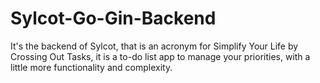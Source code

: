 # Sylcot-Go-Gin-Backend
It's the backend of Sylcot, that is an acronym for Simplify Your Life by Crossing Out Tasks, it is a to-do list app to manage your priorities, with a little more functionality and complexity.
